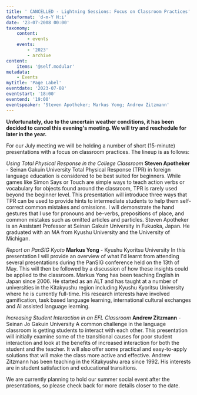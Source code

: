 ```yaml
---
title: ' CANCELLED - Lightning Sessions: Focus on Classroom Practices'
dateformat: 'd-m-Y H:i'
date: '23-07-2008 00:00'
taxonomy:
    content:
        - events
    events:
        - '2023'
        - archive
content:
    items: '@self.modular'
metadata:
    - Events
mytitle: 'Page Label'
eventdate: '2023-07-08'
eventstart: '18:00'
eventend: '19:00'
eventspeaker: 'Steven Apotheker; Markus Yong; Andrew Zitzmann'
---
```


**Unfortunately, due to the uncertain weather conditions, it has been decided to cancel this evening's meeting. We will try and reschedule for later in the year.**

For our July meeting we will be holding a number of short (15-minute) presentations with a focus on classroom practices. The lineup is as follows:

_Using Total Physical Response in the College Classroom_
**Steven Apotheker** - Seinan Gakuin University
Total Physical Response (TPR) in foreign language education is considered to be best suited for beginners. While games like Simon Says or Touch are simple ways to teach action verbs or vocabulary for objects found around the classroom, TPR is rarely used beyond the beginner level. This presentation will introduce three ways that TPR can be used to provide hints to intermediate students to help them self-correct common mistakes and omissions. I will demonstrate the hand gestures that I use for pronouns and be-verbs, prepositions of place, and common mistakes such as omitted articles and particles.
Steven Apotheker is an Assistant Professor at Seinan Gakuin University in Fukuoka, Japan. He graduated with an MA from Kyushu University and the University of Michigan.

_Report on PanSIG Kyoto_
**Markus Yong** - Kyushu Kyoritsu University
In this presentation I will provide an overview of what I'd learnt from attending several presentations during the PanSIG conference held on the 13th of May. This will then be followed by a discussion of how these insights could be applied to the classroom.
Markus Yong has been teaching English in Japan since 2006. He started as an ALT and has taught at a number of universities in the Kitakyushu region including Kyushu Kyoritsu University where he is currently full-time. His research interests have involved gamification, task based language learning, international cultural exchanges and AI assisted language learning.

_Increasing Student Interaction in an EFL Classroom_
**Andrew Zitzmann** - Seinan Jo Gakuin University
A common challenge in the language classroom is getting students to interact with each other. This presentation will initially examine some of the transitional causes for poor student interaction and look at the benefits of increased interaction for both the student and the teacher. It will also offer some practical and easy-to-apply solutions that will make the class more active and effective.
Andrew Zitzmann has been teaching in the Kitakyushu area since 1992. His interests are in student satisfaction and educational transitions.

We are currently planning to hold our summer social event after the presentations, so please check back for more details closer to the date.

